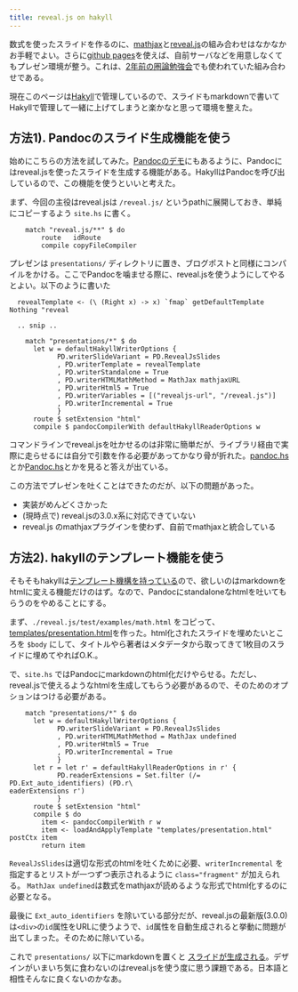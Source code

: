 ```yaml
---
title: reveal.js on hakyll
---
```


数式を使ったスライドを作るのに、[mathjax](http://www.mathjax.org/)と[reveal.js](http://lab.hakim.se/reveal-js)の組み合わせはなかなかお手軽でよい。さらに[github pages](https://github.com/hakimel/reveal.js/)を使えば、自前サーバなどを用意しなくてもプレゼン環境が整う。これは、[2年前の圏論勉強会](http://nineties.github.io/category-seminar/)でも使われていた組み合わせである。

現在このページは[Hakyll](http://jaspervdj.be/hakyll/)で管理しているので、スライドもmarkdownで書いてHakyllで管理して一緒に上げてしまうと楽かなと思って環境を整えた。

## 方法1). Pandocのスライド生成機能を使う

始めにこちらの方法を試してみた。[Pandocのデモ](http://johnmacfarlane.net/pandoc/demos.html)にもあるように、Pandocにはreveal.jsを使ったスライドを生成する機能がある。HakyllはPandocを呼び出しているので、この機能を使うといいと考えた。

まず、今回の主役はreveal.jsは `/reveal.js/` というpathに展開しておき、単純にコピーするよう `site.hs` に書く。

```
    match "reveal.js/**" $ do
        route   idRoute
        compile copyFileCompiler
```

プレゼンは `presentations/` ディレクトリに置き、ブログポストと同様にコンパイルをかける。ここでPandocを噛ませる際に、reveal.jsを使うようにしてやるとよい。以下のように書いた

```
  revealTemplate <- (\ (Right x) -> x) `fmap` getDefaultTemplate Nothing "reveal

  .. snip ..

    match "presentations/*" $ do
      let w = defaultHakyllWriterOptions {
            PD.writerSlideVariant = PD.RevealJsSlides
            , PD.writerTemplate = revealTemplate
            , PD.writerStandalone = True
            , PD.writerHTMLMathMethod = MathJax mathjaxURL
            , PD.writerHtml5 = True
            , PD.writerVariables = [("revealjs-url", "/reveal.js")]
            , PD.writerIncremental = True
            }
      route $ setExtension "html"
      compile $ pandocCompilerWith defaultHakyllReaderOptions w
```

コマンドラインでreveal.jsを吐かせるのは非常に簡単だが、ライブラリ経由で実際に走らせるには自分で引数を作る必要があってかなり骨が折れた。[pandoc.hs](https://github.com/jgm/pandoc/blob/master/pandoc.hs#L1175)とか[Pandoc.hs](https://github.com/jgm/pandoc/blob/master/src/Text/Pandoc.hs#L273)とかを見ると答えが出ている。

この方法でプレゼンを吐くことはできたのだが、以下の問題があった。

* 実装がめんどくさかった
* (現時点で) reveal.jsの3.0.x系に対応できていない
* reveal.js のmathjaxプラグインを使わず、自前でmathjaxと統合している


## 方法2). hakyllのテンプレート機能を使う

そもそもhakyllは[テンプレート機構を持っている](https://hackage.haskell.org/package/hakyll-4.6.6.0/docs/Hakyll-Web-Template.html)ので、欲しいのはmarkdownをhtmlに変える機能だけのはず。なので、Pandocにstandaloneなhtmlを吐いてもらうのをやめることにする。

まず、`./reveal.js/test/examples/math.html` をコピって、 [templates/presentation.html](https://github.com/hiratara/hiratara.github.io/blob/master/hakyll/templates/presentation.html)を作った。html化されたスライドを埋めたいところを `$body` にして、タイトルやら著者はメタデータから取ってきて1枚目のスライドに埋めてやればO.K.。

で、`site.hs` ではPandocにmarkdownのhtml化だけやらせる。ただし、reveal.jsで使えるようなhtmlを生成してもらう必要があるので、そのためのオプションはつける必要がある。

```
    match "presentations/*" $ do
      let w = defaultHakyllWriterOptions {
            PD.writerSlideVariant = PD.RevealJsSlides
            , PD.writerHTMLMathMethod = MathJax undefined
            , PD.writerHtml5 = True
            , PD.writerIncremental = True
            }
      let r = let r' = defaultHakyllReaderOptions in r' {
            PD.readerExtensions = Set.filter (/= PD.Ext_auto_identifiers) (PD.r\
eaderExtensions r')
            }
      route $ setExtension "html"
      compile $ do
        item <- pandocCompilerWith r w
        item <- loadAndApplyTemplate "templates/presentation.html" postCtx item
        return item
```

`RevealJsSlides`は適切な形式のhtmlを吐くために必要、`writerIncremental` を指定するとリストが一つずつ表示されるように `class="fragment"` が加えられる。 `MathJax undefined`は数式をmathjaxが読めるような形式でhtml化するのに必要となる。

最後に `Ext_auto_identifiers` を除いている部分だが、reveal.jsの最新版(3.0.0)は`<div>`の`id`属性をURLに使うようで、`id`属性を自動生成されると挙動に問題が出てしまった。そのために除いている。

これで `presentations/` 以下にmarkdownを置くと [スライドが生成される](http://hiratara.github.io/presentations/2015-03-21_monadbase_vol2.html#/)。デザインがいまいち気に食わないのはreveal.jsを使う度に思う課題である。日本語と相性そんなに良くないのかなあ。